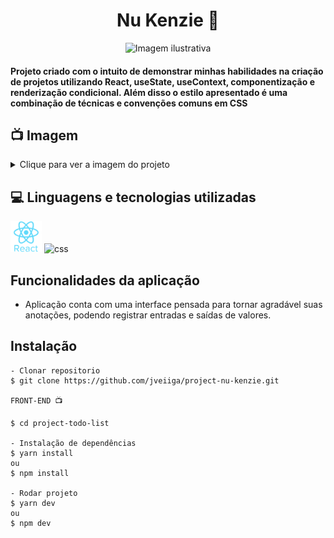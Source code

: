 <h1 align="center">Nu Kenzie 💸</h1>
<p align="center">
  <img alt="Imagem ilustrativa" src="https://blog.nubank.com.br/wp-content/uploads/2021/10/BLOG_CRIANC%CC%A7AS_Header-certo.jpg?w=1024" width="100%" height="300"/>
</p>
<h4>Projeto criado com o intuito de demonstrar minhas habilidades na criação de projetos utilizando React, useState, useContext, componentização e renderização condicional. Além disso o estilo apresentado é uma combinação de técnicas e convenções comuns em CSS</h4>

## 📺 Imagem

<details>
  
<summary>Clique para ver a imagem do projeto</summary>
  
![Printscreen](https://github.com/community/community/assets/57195630/e769faa3-5ed5-48f1-bc6a-f24d4f799ffd)



</details> 

## 💻 Linguagens e tecnologias utilizadas
<p align="left"> 
<img src="https://raw.githubusercontent.com/devicons/devicon/master/icons/react/react-original-wordmark.svg" alt="react" width="50" height="50" max-width="100%">
<img src="https://diegomariano.com/wp-content/uploads/2020/08/logo-2582747_640-e1597771254582.png" alt="css" width="60" height="60" max-width="100%">

## Funcionalidades da aplicação
  - Aplicação conta com uma interface pensada para tornar agradável suas anotações, podendo registrar entradas e saídas de valores.

## Instalação

    - Clonar repositorio
    $ git clone https://github.com/jveiiga/project-nu-kenzie.git

    FRONT-END 📺
    
    $ cd project-todo-list

    - Instalação de dependências
    $ yarn install
    ou
    $ npm install

    - Rodar projeto
    $ yarn dev
    ou
    $ npm dev
